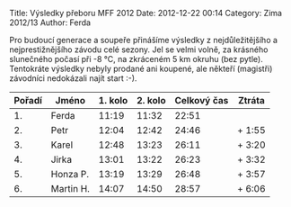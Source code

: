 Title: Výsledky přeboru MFF 2012
Date: 2012-12-22 00:14
Category: Zima 2012/13
Author: Ferda

Pro budoucí generace a soupeře přinášíme výsledky z nejdůležitějšího a nejprestižnějšího závodu celé sezony. Jel se velmi volně, za krásného slunečného počasí při -8 °C, na zkráceném 5 km okruhu (bez pytle). Tentokráte výsledky nebyly prodané ani koupené, ale někteří (magistři) závodníci nedokázali najít start :-).

| Pořadí | Jméno     | 1. kolo | 2. kolo | Celkový čas | Ztráta |
|--------|-----------|---------|---------|-------------|--------|
| 1.     | Ferda     | 11:19   | 11:32   | 22:51       |        |
| 2.     | Petr      | 12:04   | 12:42   | 24:46       | + 1:55 |
| 3.     | Karel     | 12:48   | 13:23   | 26:11       | + 3:20 |
| 4.     | Jirka     | 13:01   | 13:22   | 26:23       | + 3:32 |
| 5.     | Honza P.  | 13:19   | 13:29   | 26:48       | + 3:57 |
| 6.     | Martin H. | 14:07   | 14:50   | 28:57       | + 6:06 |
